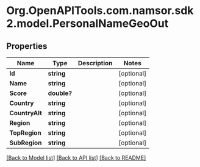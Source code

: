 # Org.OpenAPITools.com.namsor.sdk2.model.PersonalNameGeoOut
## Properties

Name | Type | Description | Notes
------------ | ------------- | ------------- | -------------
**Id** | **string** |  | [optional] 
**Name** | **string** |  | [optional] 
**Score** | **double?** |  | [optional] 
**Country** | **string** |  | [optional] 
**CountryAlt** | **string** |  | [optional] 
**Region** | **string** |  | [optional] 
**TopRegion** | **string** |  | [optional] 
**SubRegion** | **string** |  | [optional] 

[[Back to Model list]](../README.md#documentation-for-models) [[Back to API list]](../README.md#documentation-for-api-endpoints) [[Back to README]](../README.md)

